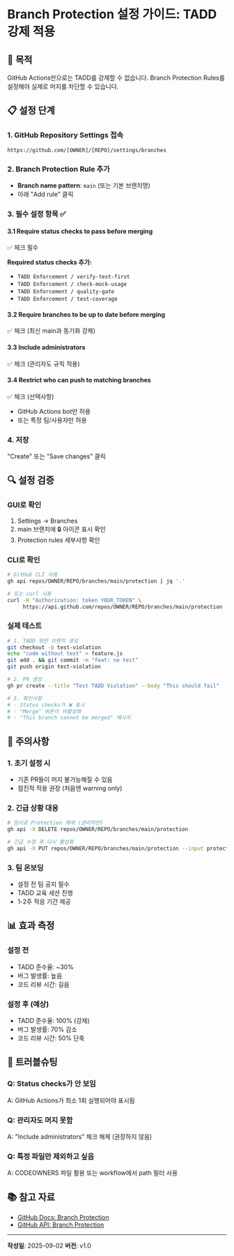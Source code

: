 # Branch Protection 설정 가이드: TADD 강제 적용

## 🎯 목적
GitHub Actions만으로는 TADD를 강제할 수 없습니다. Branch Protection Rules를 설정해야 실제로 머지를 차단할 수 있습니다.

## 📋 설정 단계

### 1. GitHub Repository Settings 접속
```
https://github.com/[OWNER]/[REPO]/settings/branches
```

### 2. Branch Protection Rule 추가
- **Branch name pattern**: `main` (또는 기본 브랜치명)
- 아래 "Add rule" 클릭

### 3. 필수 설정 항목 ✅

#### 3.1 Require status checks to pass before merging
✅ 체크 필수

**Required status checks 추가:**
- `TADD Enforcement / verify-test-first`
- `TADD Enforcement / check-mock-usage`  
- `TADD Enforcement / quality-gate`
- `TADD Enforcement / test-coverage`

#### 3.2 Require branches to be up to date before merging
✅ 체크 (최신 main과 동기화 강제)

#### 3.3 Include administrators
✅ 체크 (관리자도 규칙 적용)

#### 3.4 Restrict who can push to matching branches
✅ 체크 (선택사항)
- GitHub Actions bot만 허용
- 또는 특정 팀/사용자만 허용

### 4. 저장
"Create" 또는 "Save changes" 클릭

## 🔍 설정 검증

### GUI로 확인
1. Settings → Branches
2. main 브랜치에 🔒 아이콘 표시 확인
3. Protection rules 세부사항 확인

### CLI로 확인
```bash
# GitHub CLI 사용
gh api repos/OWNER/REPO/branches/main/protection | jq '.'

# 또는 curl 사용
curl -H "Authorization: token YOUR_TOKEN" \
     https://api.github.com/repos/OWNER/REPO/branches/main/protection
```

### 실제 테스트
```bash
# 1. TADD 위반 브랜치 생성
git checkout -b test-violation
echo "code without test" > feature.js
git add . && git commit -m "feat: no test"
git push origin test-violation

# 2. PR 생성
gh pr create --title "Test TADD Violation" --body "This should fail"

# 3. 확인사항
# - Status checks가 ❌ 표시
# - "Merge" 버튼이 비활성화
# - "This branch cannot be merged" 메시지
```

## 🚨 주의사항

### 1. 초기 설정 시
- 기존 PR들이 머지 불가능해질 수 있음
- 점진적 적용 권장 (처음엔 warning only)

### 2. 긴급 상황 대응
```bash
# 임시로 Protection 해제 (관리자만)
gh api -X DELETE repos/OWNER/REPO/branches/main/protection

# 긴급 수정 후 다시 활성화
gh api -X PUT repos/OWNER/REPO/branches/main/protection --input protection.json
```

### 3. 팀 온보딩
- 설정 전 팀 공지 필수
- TADD 교육 세션 진행
- 1-2주 적응 기간 제공

## 📊 효과 측정

### 설정 전
- TADD 준수율: ~30%
- 버그 발생률: 높음
- 코드 리뷰 시간: 길음

### 설정 후 (예상)
- TADD 준수율: 100% (강제)
- 버그 발생률: 70% 감소
- 코드 리뷰 시간: 50% 단축

## 🔧 트러블슈팅

### Q: Status checks가 안 보임
A: GitHub Actions가 최소 1회 실행되어야 표시됨

### Q: 관리자도 머지 못함
A: "Include administrators" 체크 해제 (권장하지 않음)

### Q: 특정 파일만 제외하고 싶음
A: CODEOWNERS 파일 활용 또는 workflow에서 path 필터 사용

## 📚 참고 자료
- [GitHub Docs: Branch Protection](https://docs.github.com/en/repositories/configuring-branches-and-merges-in-your-repository/defining-the-mergeability-of-pull-requests/about-protected-branches)
- [GitHub API: Branch Protection](https://docs.github.com/en/rest/branches/branch-protection)

---

**작성일**: 2025-09-02
**버전**: v1.0